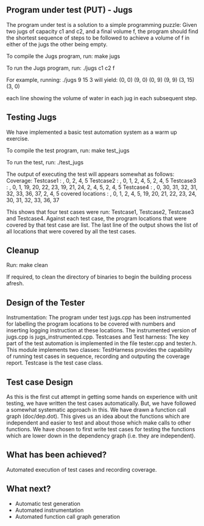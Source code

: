 Program under test (PUT) - Jugs
-------------------------------
The program under test is a solution to a simple programming puzzle: Given
two jugs of capacity c1 and c2, and a final volume f, the program should
find the shortest sequence of steps to be followed to achieve a volume of
f in either of the jugs the other being empty.

To compile the Jugs program, run:
	make jugs

To run the Jugs program, run:
	./jugs c1 c2 f

For example, running:
	./jugs 9 15 3
will yield:
(0, 0)
(9, 0)
(0, 9)
(9, 9)
(3, 15)
(3, 0)

each line showing the volume of water in each jug in each subsequent step.

Testing Jugs
------------
We have implemented a basic test automation system as a warm up exercise.

To compile the test program, run:
	make test_jugs

To run the test, run:
	./test_jugs

The output of executing the test will appears somewhat as follows:
Coverage: 
Testcase1 : , 0, 2, 4, 5
Testcase2 : , 0, 1, 2, 4, 5, 2, 4, 5
Testcase3 : , 0, 1, 19, 20, 22, 23, 19, 21, 24, 2, 4, 5, 2, 4, 5
Testcase4 : , 0, 30, 31, 32, 31, 32, 33, 36, 37, 2, 4, 5
covered locations : , 0, 1, 2, 4, 5, 19, 20, 21, 22, 23, 24, 30, 31, 32, 33, 36, 37

This shows that four test cases were run: Testcase1, Testcase2, Testcase3 and 
Testcase4. Against each test case, the program locations that were covered 
by that test case are list.
The last line of the output shows the list of all locations that were covered by all
the test cases.

Cleanup
-------
Run:
	make clean

If required, to clean the directory of binaries to begin the building process afresh.

Design of the Tester
--------------------
Instrumentation: The program under test jugs.cpp has been instrumented for
labelling the program locations to be covered with numbers and inserting
logging instruction at these locations. The instrumented version of jugs.cpp
is jugs_instrumented.cpp.
Testcases and Test harness: The key part of the test automation is implemented
in the file tester.cpp and tester.h. This module implements two classes:
TestHarness provides the capability of running test cases in sequence, recording
and outputing the coverage report. Testcase is the test case class.

Test case Design
----------------
As this is the first cut attempt in getting some hands on experience with unit testing,
we have written the test cases automatically. But, we have followed a somewhat
systematic approach in this. We have drawn a function call graph (doc/dep.dot).
This gives us an idea about the functions which are independent and easier to
test and about those which make calls to other functions. We have chosen to 
first write test cases for testing the functions which are lower down in the
dependency graph (i.e. they are independent).

What has been achieved?
------------------------
Automated execution of test cases and recording coverage.

What next?
----------
- Automatic test generation
- Automated instrumentation
- Automated function call graph generation
